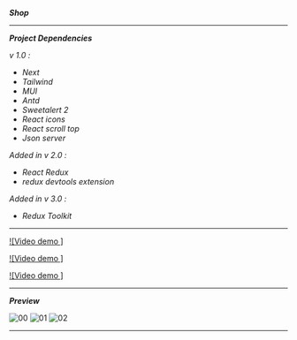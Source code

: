 **_Shop_**

---

**_Project Dependencies_**

_v 1.0 :_

- _Next_
- _Tailwind_
- _MUI_
- _Antd_
- _Sweetalert 2_
- _React icons_
- _React scroll top_
- _Json server_

_Added in v 2.0 :_

- _React Redux_
- _redux devtools extension_

_Added in v 3.0 :_

- _Redux Toolkit_

---

[![Video demo ]](https://github.com/immohammadrezatavakkoli/shop/assets/100797809/da4a42d2-921f-4643-bb8f-403e6dd113d3)

[![Video demo ]](https://github.com/immohammadrezatavakkoli/shop/assets/100797809/69f2321e-73c3-49bd-9dbe-b8713296876c)

[![Video demo ]](https://github.com/immohammadrezatavakkoli/shop/assets/100797809/d0538753-0f52-4954-8c36-c0c2ea52a85a)

---

**_Preview_**

![00](https://github.com/ozvoll00/coffeeshop/assets/100797809/17709b7a-c2d5-423d-b0dc-4e2a886c1874)
![01](https://github.com/ozvoll00/coffeeshop/assets/100797809/06391636-af8f-4cb3-b651-fed76c800e86)
![02](https://github.com/ozvoll00/coffeeshop/assets/100797809/990120a5-547b-4a7b-8c1c-c74f5354fd16)

---

